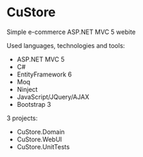 # CuStore
Simple e-commerce ASP.NET MVC 5 webite

Used languages, technologies and tools:
- ASP.NET MVC 5 
- C#
- EntityFramework 6
- Moq
- Ninject
- JavaScript/JQuery/AJAX
- Bootstrap 3

3 projects:
- CuStore.Domain
- CuStore.WebUI
- CuStore.UnitTests

